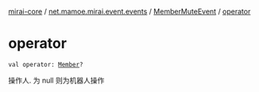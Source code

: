 [mirai-core](../../index.md) / [net.mamoe.mirai.event.events](../index.md) / [MemberMuteEvent](index.md) / [operator](./operator.md)

# operator

`val operator: `[`Member`](../../net.mamoe.mirai.contact/-member/index.md)`?`

操作人. 为 null 则为机器人操作


